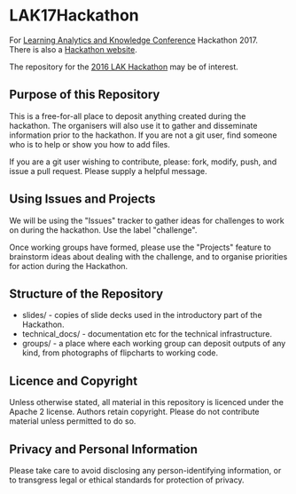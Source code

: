 # LAK17Hackathon
For [Learning Analytics and Knowledge Conference](http://educ-lak17.educ.sfu.ca/) Hackathon 2017.  
There is also a [Hackathon website](https://lakhackathon.wordpress.com/).

The repository for the [2016 LAK Hackathon](https://github.com/AlanMarkBerg/hack-at-lack16) may be of interest.

## Purpose of this Repository
This is a free-for-all place to deposit anything created during the hackathon. The organisers will also use it to gather and disseminate information prior to the hackathon. If you are not a git user, find someone who is to help or show you how to add files.

If you are a git user wishing to contribute, please: fork, modify, push, and issue a pull request. Please supply a helpful message.

## Using Issues and Projects
We will be using the "Issues" tracker to gather ideas for challenges to work on during the hackathon. Use the label "challenge".

Once working groups have formed, please use the "Projects" feature to brainstorm ideas about dealing with the challenge, and to organise priorities for action during the Hackathon.

## Structure of the Repository
* slides/ - copies of slide decks used in the introductory part of the Hackathon.
* technical_docs/ - documentation etc for the technical infrastructure.
* groups/ - a place where each working group can deposit outputs of any kind, from photographs of flipcharts to working code.

## Licence and Copyright
Unless otherwise stated, all material in this repository is licenced under the Apache 2 license.
Authors retain copyright. Please do not contribute material unless permitted to do so.

## Privacy and Personal Information
Please take care to avoid disclosing any person-identifying information, or to transgress legal or ethical standards for protection of privacy.
